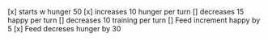 [x] starts w hunger 50
[x] increases 10 hunger per turn
[] decreases 15 happy per turn
[] decreases 10 training per turn
[] Feed increment happy by 5
[x] Feed decreses hunger by 30
